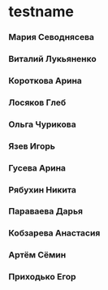 # testname

###  Мария Севоднясева
### Виталий Лукьяненко

### Короткова Арина

### Лосяков Глеб

### Ольга Чурикова

### Язев Игорь

### Гусева Арина

### Рябухин Никита

### Параваева Дарья

### Кобзарева Анастасия

### Артём Сёмин

### Приходько Егор
